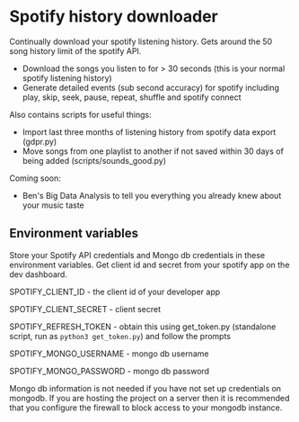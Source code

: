 # Spotify history downloader

Continually download your spotify listening history. Gets around the 50 song history limit of the spotify API.

* Download the songs you listen to for > 30 seconds (this is your normal spotify listening history)
* Generate detailed events (sub second accuracy) for spotify including play, skip, seek, pause, repeat, shuffle and spotify connect

Also contains scripts for useful things:

* Import last three months of listening history from spotify data export (gdpr.py)
* Move songs from one playlist to another if not saved within 30 days of being added (scripts/sounds_good.py)

Coming soon:

* Ben's Big Data Analysis to tell you everything you already knew about your music taste  

## Environment variables 
Store your Spotify API credentials and Mongo db credentials in these 
environment variables. Get client id and secret from your spotify app on
the dev dashboard.

SPOTIFY_CLIENT_ID - the client id of your developer app

SPOTIFY_CLIENT_SECRET - client secret

SPOTIFY_REFRESH_TOKEN - obtain this using get_token.py (standalone script, run as `python3 get_token.py`) and follow the prompts

SPOTIFY_MONGO_USERNAME - mongo db username

SPOTIFY_MONGO_PASSWORD - mongo db password

Mongo db information is not needed if you have not set up credentials on mongodb. 
If you are hosting the project on a server then it is recommended that you 
configure the firewall to block access to your mongodb instance. 